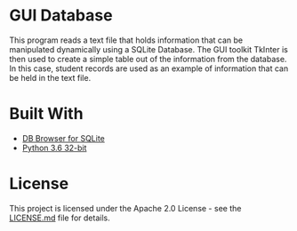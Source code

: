 # GUI Database
This program reads a text file that holds information that can be manipulated dynamically using a SQLite Database. The GUI toolkit TkInter is then used to create a simple table out of the information from the database. In this case, student records are used as an example of information that can be held in the text file. 

# Built With
* [DB Browser for SQLite](https://www.sqlite.org/download.html)
* [Python 3.6 32-bit](https://www.python.org/downloads/)

# License
This project is licensed under the Apache 2.0 License - see the [LICENSE.md](https://github.com/itskelszee/GUI_Database/blob/master/LICENSE) file for details.
